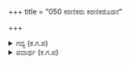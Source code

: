 +++
title = "050 ಕರಣಿಕರು ಕರಣಿಕರೊಡನೆ"

+++

<details><summary>ಗದ್ಯ (ಕ.ಗ.ಪ) </summary>

50. ಶಾನುಭೋಗರು ಶಾನುಭೋಗರೊಂದಿಗೆ, ಗೆಳೆಯರು ಗೆಳೆಯರೊಂದಿಗೆ, ಸಾಮಂತರು ಸಾಮಂತರೊಂದಿಗೆ, ಮಂತ್ರಿಗಳು ಮಂತ್ರಿಗಳೊಡನೆ, ಸ್ತ್ರೀಯರು ಸ್ತ್ರೀಯರೊಡನೆ, ಸೇವಕರು ಸೇವಕರೊಡನೆ ಇರಲು ಪರಸ್ಪರ ಘರ್ಷಣೆ ಉಂಟಾಗಿ ತಿಕ್ಕಾಟ ಆಗುವುದು ರಾಜನೇ ಕೇಳು ಎಂದನು ಶಕುನಿ.
</details>

<details><summary>ಪದಾರ್ಥ (ಕ.ಗ.ಪ) </summary>

ಒರಸೊರಸು-ಘರ್ಷಣೆ, ಮಸೆ-ತಿಕ್ಕು
</details>
